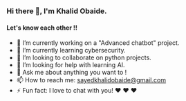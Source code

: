 ### Hi there 👋, I'm Khalid Obaide.

#### Let's know each other !!
- 🔭 I’m currently working on a "Advanced chatbot" project.
- 🌱 I’m currently learning cybersecurity.
- 👯 I’m looking to collaborate on python projects.
- 🤔 I’m looking for help with learning AI.
- 💬 Ask me about anything you want to !
- 📫 How to reach me: sayedkhalidobaide@gmail.com
- ⚡ Fun fact: I love to chat with you! ❤️ ❤️ ❤️
